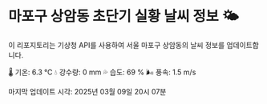 
# 마포구 상암동 초단기 실황 날씨 정보 🌤️

이 리포지토리는 기상청 API를 사용하여 서울 마포구 상암동의 날씨 정보를 업데이트합니다. 

🌡️ 기온: 6.3 ℃
💧 강수량: 0 mm
💦 습도: 69 %
🌬️ 풍속: 1.5 m/s

마지막 업데이트 시각: 2025년 03월 09일 20시 07분    
